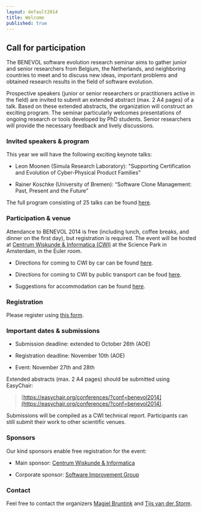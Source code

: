 ```yaml
---
layout: default2014
title: Welcome
published: true
---
```


## Call for participation

The BENEVOL software evolution research seminar aims to gather junior
and senior researchers from Belgium, the Netherlands, and neighboring
countries to meet and to discuss new ideas, important problems and
obtained research results in the field of software evolution.

Prospective speakers (junior or senior researchers or practitioners
active in the field) are invited to submit an extended abstract (max.
2 A4 pages) of a talk. Based on these extended abstracts, the
organization will construct an exciting program. The seminar
particularly welcomes presentations of ongoing research or tools
developed by PhD students. Senior researchers will provide the
necessary feedback and lively discussions.

### Invited speakers & program

This year we will have the following exciting keynote talks:

- Leon Moonen (Simula Research Laboratory): "Supporting Certification and Evolution of Cyber-Physical Product Families"
 
- Rainer Koschke (University of Bremen): “Software Clone Management: Past, Present and the Future”

The full program consisting of 25 talks can be found [here](http://benevol.cwi.nl/2014/program.html).

### Participation & venue

Attendance to BENEVOL 2014 is free (including lunch, coffee breaks, and 
dinner on the first day), but registration is required. The event will be hosted at 
[Centrum Wiskunde & Informatica (CWI)](http://www.cwi.nl) at the Science Park in Amsterdam, in the Euler room.

- Directions for coming to CWI by car can be found [here](https://www.cwi.nl/how-reach-cwi-car).

- Directions for coming to CWI by public transport can be foud [here](https://www.cwi.nl/how-reach-cwi-public-transport).

- Suggestions for accommodation can be found [here](hotels.html).


### Registration

Please register using [this form](http://goo.gl/forms/SLi0PgPqo2).


### Important dates & submissions

- Submission deadline: extended to October 26th (AOE)

- Registration deadline: November 10th (AOE)

- Event: November 27th and 28th

Extended abstracts (max. 2 A4 pages) should be submitted using EasyChair: 

> [https://easychair.org/conferences/?conf=benevol2014](https://easychair.org/conferences/?conf=benevol2014). 

Submissions will be compiled as a CWI technical report. Participants can still submit their work to other scientific venues.

### Sponsors

Our kind sponsors enable free registration for the event:

- Main sponsor: [Centrum Wiskunde & Informatica](http://www.cwi.nl/)

- Corporate sponsor: [Software Improvement Group](http://www.sig.eu)
   

### Contact

Feel free to contact the organizers [Magiel Bruntink](mailto:m.bruntink@uva.nl) and [Tijs van  der Storm](mailto:storm@cwi.nl).


